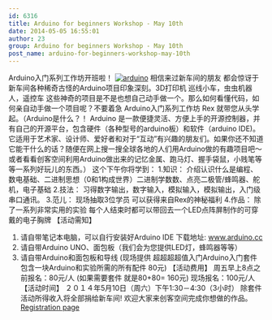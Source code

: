 ```yaml
---
id: 6316
title: Arduino for beginners Workshop - May 10th
date: 2014-05-05 16:55:01
author: 23
group: Arduino for beginners Workshop - May 10th
post_name: arduino-for-beginners-workshop-may-10th
---
```


Arduino入门系列工作坊开班啦！
[![arduino](http://xinchejian.com/wp-content/uploads/2013/11/arduino-290x290.jpg)](http://139.162.84.35/wp-content/uploads/2013/11/arduino.jpg)
相信来过新车间的朋友 都会惊讶于新车间各种稀奇古怪的Arduino项目印象深刻。3D打印机 巡线小车，虫虫机器人，遥控车 这些神奇的项目是不是也想自己动手做一个。那么如何看懂代码，如何亲自动手做一个项目呢？不要着急 Arduino入门系列工作坊 Rex 就带您从头学起。（Arduino是什么？！ Arduino 是一款便捷灵活、方便上手的开源控制器，并有自己的开源平台，包含硬件（各种型号的arduino板）和软件（arduino IDE)。它适用于艺术家、设计师、爱好者和对于“互动”有兴趣的朋友们。如果你还不知道它能干什么的话？随便在网上搜一搜全球各地的人们用Arduino做的有趣项目吧～或者看看创客空间利用Arduino做出来的记忆金属、跑马灯、握手袋鼠，小贱笔等等一系列好玩儿的东西。）
这个下午你将学到：
1.知识： 介绍认识什么是编程、数电基础、二进制思想（0和1构成世界）二进制学数数、点亮二极管/蜂鸣器、舵机，电子基础
2.技法： 习得数字输出，数字输入，模拟输入，模拟输出，入门级串口通讯。
3.范儿： 现场抽取3位学员 可以获得来自Rex的神秘福利
4.作品： 除了一系列非常实用的实验 每个人结束时都可以带回去一个LED点阵屏制作的可穿戴的电子胸牌
【活动需知】
1. 请自带笔记本电脑，可以自行安装好Arduino IDE 下载地址: www.arduino.cc
2. 请自带Arduino UNO、面包板（我们会为您提供LED灯，蜂鸣器等等）
3. 请自带Arduino和面包板和导线 (现场提供 超超超超值入门Arduino入门套件 包含一块Arduino和实验所需的所有配件 80元)
【活动费用】
周五早上8点之前报名：80元/人 (如果需要套件 就是80+80= 160元)
现场报名：100元/人
【活动时间】
２０１４年5月10日（周六）下午1:30－4:30（3小时）
除套件活动所得收入将全部捐给新车间!
欢迎大家来创客空间完成你想做的作品。
[Registration page](http://xinchejian.com/event2/upcoming-workshop/?ee=219)